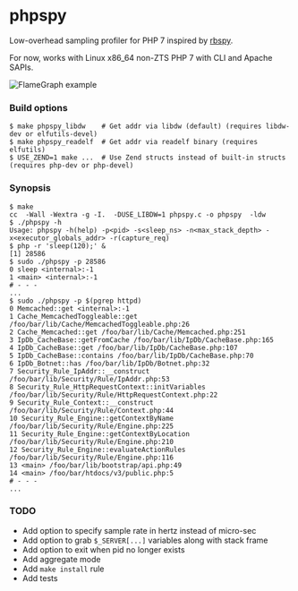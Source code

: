 # phpspy

Low-overhead sampling profiler for PHP 7 inspired by [rbspy][0].

For now, works with Linux x86_64 non-ZTS PHP 7 with CLI and Apache SAPIs.

![FlameGraph example](https://i.imgur.com/7DKdnmh.gif)

### Build options

    $ make phpspy_libdw    # Get addr via libdw (default) (requires libdw-dev or elfutils-devel)
    $ make phpspy_readelf  # Get addr via readelf binary (requires elfutils)
    $ USE_ZEND=1 make ...  # Use Zend structs instead of built-in structs (requires php-dev or php-devel)

### Synopsis

    $ make
    cc  -Wall -Wextra -g -I.  -DUSE_LIBDW=1 phpspy.c -o phpspy  -ldw
    $ ./phpspy -h
    Usage: phpspy -h(help) -p<pid> -s<sleep_ns> -n<max_stack_depth> -x<executor_globals_addr> -r(capture_req)
    $ php -r 'sleep(120);' &
    [1] 28586
    $ sudo ./phpspy -p 28586
    0 sleep <internal>:-1
    1 <main> <internal>:-1
    # - - -
    ...
    $ sudo ./phpspy -p $(pgrep httpd)
    0 Memcached::get <internal>:-1
    1 Cache_MemcachedToggleable::get /foo/bar/lib/Cache/MemcachedToggleable.php:26
    2 Cache_Memcached::get /foo/bar/lib/Cache/Memcached.php:251
    3 IpDb_CacheBase::getFromCache /foo/bar/lib/IpDb/CacheBase.php:165
    4 IpDb_CacheBase::get /foo/bar/lib/IpDb/CacheBase.php:107
    5 IpDb_CacheBase::contains /foo/bar/lib/IpDb/CacheBase.php:70
    6 IpDb_Botnet::has /foo/bar/lib/IpDb/Botnet.php:32
    7 Security_Rule_IpAddr::__construct /foo/bar/lib/Security/Rule/IpAddr.php:53
    8 Security_Rule_HttpRequestContext::initVariables /foo/bar/lib/Security/Rule/HttpRequestContext.php:22
    9 Security_Rule_Context::__construct /foo/bar/lib/Security/Rule/Context.php:44
    10 Security_Rule_Engine::getContextByName /foo/bar/lib/Security/Rule/Engine.php:225
    11 Security_Rule_Engine::getContextByLocation /foo/bar/lib/Security/Rule/Engine.php:210
    12 Security_Rule_Engine::evaluateActionRules /foo/bar/lib/Security/Rule/Engine.php:116
    13 <main> /foo/bar/lib/bootstrap/api.php:49
    14 <main> /foo/bar/htdocs/v3/public.php:5
    # - - -
    ...

### TODO

* Add option to specify sample rate in hertz instead of micro-sec
* Add option to grab `$_SERVER[...]` variables along with stack frame
* Add option to exit when pid no longer exists
* Add aggregate mode
* Add `make install` rule
* Add tests

[0]: https://github.com/rbspy/rbspy
